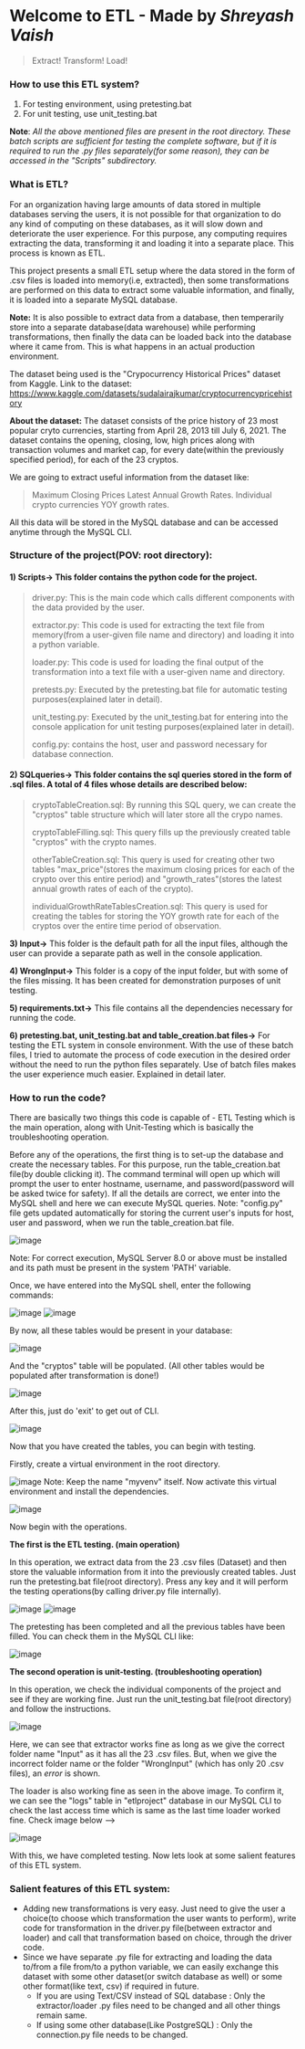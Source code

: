 # Welcome to ETL - Made by _Shreyash Vaish_
> Extract! Transform! Load!

### How to use this ETL system?
1) For testing environment, using pretesting.bat 
2) For unit testing, use unit_testing.bat

**Note**: _All the above mentioned files are present in the root directory. These batch scripts are sufficient for testing the complete software, but if it is required to run the .py files separately(for some reason), they can be accessed in the "Scripts" subdirectory._

### What is ETL?
For an organization having large amounts of data stored in multiple databases serving the users, it is not possible for that organization to do any kind of computing on these databases, as it will slow down and deteriorate the user experience. For this purpose, any computing requires extracting the data, transforming it and loading it into a separate place. This process is known as ETL.

This project presents a small ETL setup where the data stored in the form of .csv files is loaded into memory(i.e, extracted), then some transformations are performed on this data to extract some valuable information, and finally, it is loaded into a separate MySQL database. 

**Note:** It is also possible to extract data from a database, then temperarily store into a separate database(data warehouse) while performing transformations, then finally the data can be loaded back into the database where it came from. This is what happens in an actual production environment.

The dataset being used is the "Crypocurrency Historical Prices" dataset from Kaggle.
Link to the dataset: https://www.kaggle.com/datasets/sudalairajkumar/cryptocurrencypricehistory

**About the dataset:**
The dataset consists of the price history of 23 most popular cryto currencies, starting from April 28, 2013 till July 6, 2021.
The dataset contains the opening, closing, low, high prices along with transaction volumes and market cap, for every date(within the previously specified period), for each of the 23 cryptos.

We are going to extract useful information from the dataset like:
> Maximum Closing Prices
> Latest Annual Growth Rates. 
> Individual crypto currencies YOY growth rates.

All this data will be stored in the MySQL database and can be accessed anytime through the MySQL CLI.

### Structure of the project(POV: root directory):
#### 1) Scripts-> This folder contains the python code for the project.
> driver.py: This is the main code which calls different components with the data provided by the user.
>
> extractor.py: This code is used for extracting the text file from memory(from a user-given file name and directory) and loading it into a python variable.
> 
> loader.py: This code is used for loading the final output of the transformation into a text file with a user-given name and directory.
>
> 
> pretests.py: Executed by the pretesting.bat file for automatic testing purposes(explained later in detail).
> 
> unit_testing.py: Executed by the unit_testing.bat for entering into the console application for unit testing purposes(explained later in detail).
>
> config.py: contains the host, user and password necessary for database connection.

#### 2) SQLqueries-> This folder contains the sql queries stored in the form of .sql files. A total of 4 files whose details are described below:
>  cryptoTableCreation.sql: By running this SQL query, we can create the "cryptos" table structure which will later store all the crypo names.
>
> cryptoTableFilling.sql: This query fills up the previously created table "cryptos" with the crypto names.
>
> otherTableCreation.sql: This query is used for creating other two tables "max_price"(stores the maximum closing prices for each of the crypto over this entire period) and "growth_rates"(stores the latest annual growth rates of each of the crypto).
> 
> individualGrowthRateTablesCreation.sql: This query is used for creating the tables for storing the YOY growth rate for each of the cryptos over the entire time period of observation.

**3) Input->** This folder is the default path for all the input files, although the user can provide a separate path as well in the console application.

**4) WrongInput->** This folder is a copy of the input folder, but with some of the files missing. It has been created for demonstration purposes of unit testing.

**5) requirements.txt->** This file contains all the dependencies necessary for running the code.

**6) pretesting.bat, unit_testing.bat and table_creation.bat files->** For testing the ETL system in console environment. With the use of these batch files, I tried to automate the process of code execution in the desired order without the need to run the python files separately. Use of batch files makes the user experience much easier. Explained in detail later.



### How to run the code?

There are basically two things this code is capable of - ETL Testing which is the main operation, along with Unit-Testing which is basically the troubleshooting operation.

Before any of the operations, the first thing is to set-up the database and create the necessary tables.
For this purpose, run the table_creation.bat file(by double clicking it). The command terminal will open up which will prompt the user to enter hostname, username, and password(password will be asked twice for safety). If all the details are correct, we enter into the MySQL shell and here we can execute MySQL queries.
Note: "config.py" file gets updated automatically for storing the current user's inputs for host, user and password, when we run the table_creation.bat file.

![image](https://user-images.githubusercontent.com/56553419/175799402-60305a84-0048-495e-a27f-ea83ba9b4a9d.png)

Note: For correct execution, MySQL Server 8.0 or above must be installed and its path must be present in the system 'PATH' variable.

Once, we have entered into the MySQL shell, enter the following commands:

![image](https://user-images.githubusercontent.com/56553419/175784634-6d37e9f4-39fd-4ca4-a2fb-59818dda45f0.png)
![image](https://user-images.githubusercontent.com/56553419/175784652-c79f1042-36d7-4d51-8e57-a0bb8a051dcb.png)

By now, all these tables would be present in your database:

![image](https://user-images.githubusercontent.com/56553419/175784737-0f9b8b1f-ca21-4265-a090-00c743cb305e.png)

And the "cryptos" table will be populated. (All other tables would be populated after transformation is done!)

![image](https://user-images.githubusercontent.com/56553419/175784788-8cfd87c5-b3f1-4b61-8084-f1fd8bfc43ed.png)

After this, just do 'exit' to get out of CLI.

![image](https://user-images.githubusercontent.com/56553419/175798287-b2f51ec6-9688-464d-9758-4e0ded8f7acf.png)


Now that you have created the tables, you can begin with testing.

Firstly, create a virtual environment in the root directory.

![image](https://user-images.githubusercontent.com/56553419/175799504-4fc5c70d-a2f6-4477-a49a-314be227441f.png)
Note: Keep the name "myvenv" itself.
Now activate this virtual environment and install the dependencies.

![image](https://user-images.githubusercontent.com/56553419/175799525-d7d8d0c1-36a0-4a98-ac57-464274d4f2d0.png)

Now begin with the operations.

**The first is the ETL testing. (main operation)**

In this operation, we extract data from the 23 .csv files (Dataset) and then store the valuable information from it into the previously created tables.
Just run the pretesting.bat file(root directory).
Press any key and it will perform the testing operations(by calling driver.py file internally).

![image](https://user-images.githubusercontent.com/56553419/175798342-a765177f-b689-4151-b974-dae63bd9d535.png)
![image](https://user-images.githubusercontent.com/56553419/175798349-8010ac74-50bb-4679-b673-21c12e6de37a.png)

The pretesting has been completed and all the previous tables have been filled. You can check them in the MySQL CLI like: 

![image](https://user-images.githubusercontent.com/56553419/175798428-73287c51-9b19-4a88-aa3f-fdbb0527e03d.png)


**The second operation is unit-testing. (troubleshooting operation)**

In this operation, we check the individual components of the project and see if they are working fine.
Just run the unit_testing.bat file(root directory) and follow the instructions.

![image](https://user-images.githubusercontent.com/56553419/175799639-a3ba0eff-f85f-4674-95d9-a6bacab29a6f.png)

Here, we can see that extractor works fine as long as we give the correct folder name "Input" as it has all the 23 .csv files. But, when we give the incorrect folder name or the folder "WrongInput" (which has only 20 .csv files), an _error_ is shown. 

The loader is also working fine as seen in the above image. To confirm it, we can see the "logs" table in "etlproject" database in our MySQL CLI to check the last access time which is same as the last time loader worked fine. Check image below -->

![image](https://user-images.githubusercontent.com/56553419/175799735-c21ed384-c81a-4312-b83a-75e7bd923328.png)

With this, we have completed testing. Now lets look at some salient features of this ETL system.

### Salient features of this ETL system:
* Adding new transformations is very easy. Just need to give the user a choice(to choose which transformation the user wants to perform), write code for transformation in the driver.py file(between extractor and loader) and call that transformation based on choice, through the driver code. 
* Since we have separate .py file for extracting and loading the data to/from a file from/to a python variable, we can easily exchange this dataset with some other dataset(or switch database as well) or some other format(like text, csv) if required in future.
  * If you are using Text/CSV instead of SQL database : Only the extractor/loader .py files need to be changed and all other things remain same.
  * If using some other database(Like PostgreSQL) : Only the connection.py file needs to be changed.
